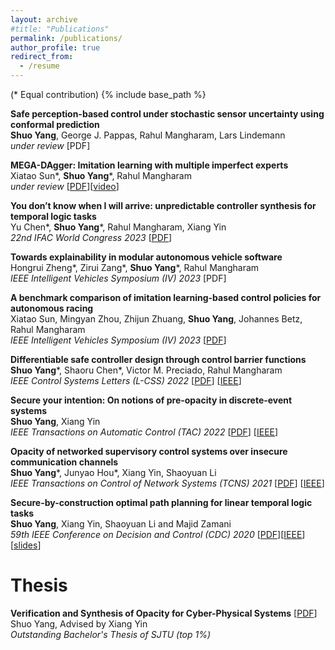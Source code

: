 ```yaml
---
layout: archive
#title: "Publications"
permalink: /publications/
author_profile: true
redirect_from:
  - /resume
---
```

(\* Equal contribution)
{% include base_path %}

**Safe perception-based control under stochastic sensor uncertainty using conformal prediction**  
**Shuo Yang**, George J. Pappas, Rahul Mangharam, Lars Lindemann  
*under review* [PDF]

**MEGA-DAgger: Imitation learning with multiple imperfect experts**  
Xiatao Sun\*, **Shuo Yang**\*, Rahul Mangharam  
*under review* [[PDF](https://arxiv.org/pdf/2303.00638.pdf)][[video](https://youtu.be/pYQiPSHk6dU)]

**You don’t know when I will arrive: unpredictable controller synthesis for temporal logic tasks**  
Yu Chen\*, **Shuo Yang**\*, Rahul Mangharam, Xiang Yin  
*22nd IFAC World Congress 2023* [[PDF](https://arxiv.org/pdf/2211.12803.pdf)]

**Towards explainability in modular autonomous vehicle software**  
Hongrui Zheng\*, Zirui Zang\*, **Shuo Yang**\*, Rahul Mangharam  
*IEEE Intelligent Vehicles Symposium (IV) 2023* [PDF]

**A benchmark comparison of imitation learning-based control policies for autonomous racing**  
Xiatao Sun, Mingyan Zhou, Zhijun Zhuang, **Shuo Yang**, Johannes Betz, Rahul Mangharam  
*IEEE Intelligent Vehicles Symposium (IV) 2023* [[PDF](https://arxiv.org/pdf/2209.15073.pdf)]

**Differentiable safe controller design through control barrier functions**  
**Shuo Yang**\*, Shaoru Chen\*, Victor M. Preciado, Rahul Mangharam  
*IEEE Control Systems Letters (L-CSS) 2022* [[PDF](https://shuoyang2000.github.io/files/LCSS-DiffSafeControl-2022.pdf)] [[IEEE](https://ieeexplore.ieee.org/document/10004041)]

**Secure your intention: On notions of pre-opacity in discrete-event systems**  
**Shuo Yang**, Xiang Yin  
*IEEE Transactions on Automatic Control (TAC) 2022* [[PDF](https://shuoyang2000.github.io/files/TAC_Yang.pdf)] [[IEEE](https://ieeexplore.ieee.org/document/9904329)]

**Opacity of networked supervisory control systems over insecure communication channels**  
**Shuo Yang**\*, Junyao Hou\*, Xiang Yin, Shaoyuan Li  
*IEEE Transactions on Control of Network Systems (TCNS) 2021* [[PDF](https://shuoyang2000.github.io/files/TCNS-Yang.pdf)] [[IEEE](https://ieeexplore.ieee.org/document/9317777)]

**Secure-by-construction optimal path planning for linear temporal logic tasks**  
**Shuo Yang**, Xiang Yin, Shaoyuan Li and Majid Zamani  
*59th IEEE Conference on Decision and Control (CDC) 2020* [[PDF](https://shuoyang2000.github.io/files/CDC-Yang.pdf)][[IEEE](https://ieeexplore.ieee.org/document/9304153)] [[slides](https://shuoyang2000.github.io/files/CDC20_slides.pdf)]



Thesis
======

**Verification and Synthesis of Opacity for Cyber-Physical Systems** [[PDF](https://shuoyang2000.github.io/files/thesis.pdf)]  
Shuo Yang, Advised by Xiang Yin  
*Outstanding Bachelor's Thesis of SJTU (top 1%)*

